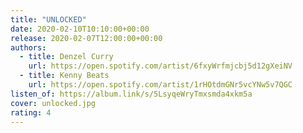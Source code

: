 ```yaml
---
title: "UNLOCKED"
date: 2020-02-10T10:10:00+00:00
release: 2020-02-07T12:00:00+00:00
authors:
  - title: Denzel Curry
    url: https://open.spotify.com/artist/6fxyWrfmjcbj5d12gXeiNV
  - title: Kenny Beats
    url: https://open.spotify.com/artist/1rHOtdmGNr5vcYNw5v7QGC
listen_of: https://album.link/s/5LsyqeWryTmxsmda4xkm5a
cover: unlocked.jpg
rating: 4
---
```

